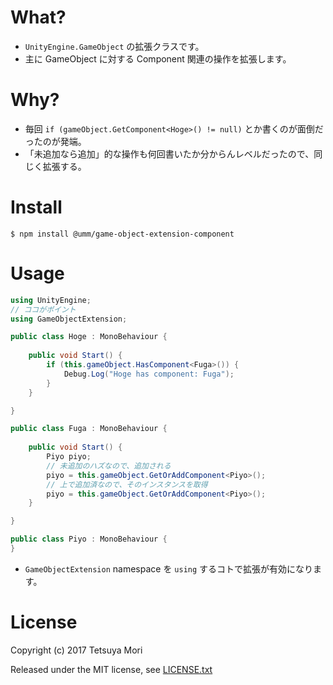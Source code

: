 # What?

* `UnityEngine.GameObject` の拡張クラスです。
* 主に GameObject に対する Component 関連の操作を拡張します。

# Why?

* 毎回 `if (gameObject.GetComponent<Hoge>() != null)` とか書くのが面倒だったのが発端。
* 「未追加なら追加」的な操作も何回書いたか分からんレベルだったので、同じく拡張する。

# Install

```shell
$ npm install @umm/game-object-extension-component
```

# Usage

```c#
using UnityEngine;
// ココがポイント
using GameObjectExtension;

public class Hoge : MonoBehaviour {
    
    public void Start() {
        if (this.gameObject.HasComponent<Fuga>()) {
            Debug.Log("Hoge has component: Fuga");
        }
    }

}

public class Fuga : MonoBehaviour {
    
    public void Start() {
        Piyo piyo;
        // 未追加のハズなので、追加される
        piyo = this.gameObject.GetOrAddComponent<Piyo>();
        // 上で追加済なので、そのインスタンスを取得
        piyo = this.gameObject.GetOrAddComponent<Piyo>();
    }

}

public class Piyo : MonoBehaviour {
}
```

* `GameObjectExtension` namespace を `using` するコトで拡張が有効になります。

# License

Copyright (c) 2017 Tetsuya Mori

Released under the MIT license, see [LICENSE.txt](LICENSE.txt)

